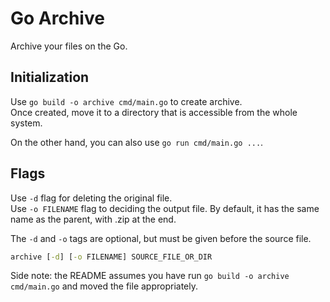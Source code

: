 # Go Archive

Archive your files on the Go.

## Initialization

Use `go build -o archive cmd/main.go` to create archive.  
Once created, move it to a directory that is accessible from the whole system.  

On the other hand, you can also use `go run cmd/main.go ...`.

## Flags

Use `-d` flag for deleting the original file.  
Use `-o FILENAME` flag to deciding the output file. By default, it has the same name as the parent, with .zip at the end.

The `-d` and `-o` tags are optional, but must be given before the source file.  

```cmd
archive [-d] [-o FILENAME] SOURCE_FILE_OR_DIR
```

Side note: the README assumes you have run `go build -o archive cmd/main.go` and moved the file appropriately.
